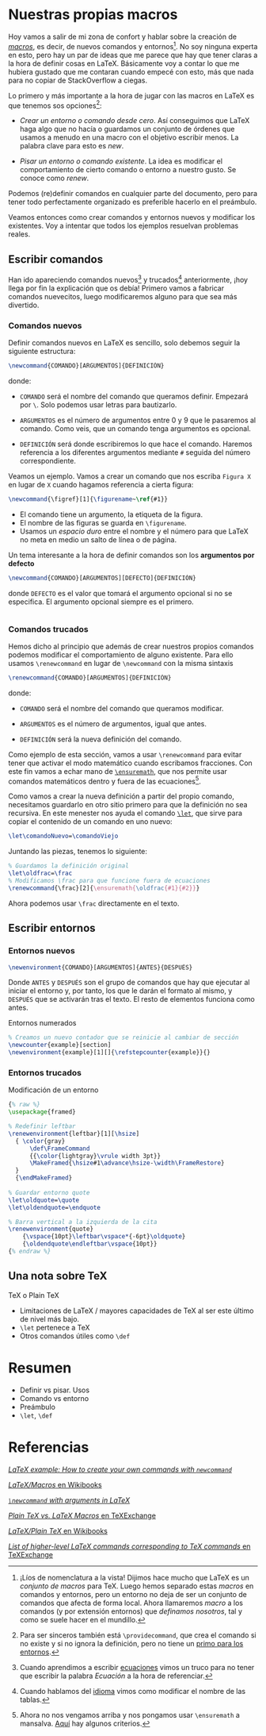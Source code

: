 # Nuestras propias macros

Hoy vamos a salir de mi zona de confort y hablar sobre la creación de
[*macros*], es decir, de nuevos comandos y entornos[^macro]. No soy
ninguna experta en esto, pero hay un par de ideas que me parece que
hay que tener claras a la hora de definir cosas en LaTeX. Básicamente
voy a contar lo que me hubiera gustado que me contaran cuando empecé
con esto, más que nada para no copiar de StackOverflow a ciegas.

[*macros*]: http://foldoc.org/macro

[^macro]: ¡Líos de nomenclatura a la vista! Dijimos hace mucho que
LaTeX es un *conjunto de macros* para TeX. Luego hemos separado estas
*macros* en comandos y entornos, pero un entorno no deja de ser un
conjunto de comandos que afecta de forma local. Ahora llamaremos
*macro* a los comandos (y por extensión entornos) que *definamos
nosotros*, tal y como se suele hacer en el mundillo.

Lo primero y más importante a la hora de jugar con las macros en LaTeX
es que tenemos sos opciones[^provide]:

* *Crear un entorno o comando desde cero*. Así conseguimos que LaTeX
  haga algo que no hacía o guardamos un conjunto de órdenes que usamos
  a menudo en una macro con el objetivo escribir menos. La palabra
  clave para esto es *new*.

* *Pisar un entorno o comando existente*. La idea es modificar el
  comportamiento de cierto comando o entorno a nuestro gusto. Se
  conoce como *renew*.

[^provide]: Para ser sinceros también está `\providecommand`, que crea
el comando si no existe y si no ignora la definición, pero no tiene un
[primo para los entornos][primo].

[primo]: https://tex.stackexchange.com/questions/56667/why-is-there-no-provideenvironment

Podemos (re)definir comandos en cualquier parte del documento, pero
para tener todo perfectamente organizado es preferible hacerlo en el
preámbulo.

Veamos entonces como crear comandos y entornos nuevos y modificar los
existentes. Voy a intentar que todos los ejemplos resuelvan
problemas reales.

## Escribir comandos

Han ido apareciendo comandos nuevos[^new] y trucados[^renew]
anteriormente, ¡hoy llega por fin la explicación que os debía! Primero
vamos a fabricar comandos nuevecitos, luego modificaremos alguno para
que sea más divertido.

[^new]: Cuando aprendimos a escribir [ecuaciones] vimos un truco para
no tener que escribir la palabra *Ecuación* a la hora de referenciar.
[^renew]: Cuando hablamos del [idioma] vimos como modificar el nombre
de las tablas.

[idioma]: https://ondiz.github.io/cursoLatex/Contenido/06.Idioma.html
[ecuaciones]: https://ondiz.github.io/cursoLatex/Contenido/05.Ecuaciones.html

### Comandos nuevos

Definir comandos nuevos en LaTeX es sencillo, solo debemos seguir la
siguiente estructura:

```latex
\newcommand{COMANDO}[ARGUMENTOS]{DEFINICIÓN}
```

donde:

* `COMANDO` será el nombre del comando que queramos definir. Empezará
  por `\`. Solo podemos usar letras para bautizarlo.

* `ARGUMENTOS` es el número de argumentos entre 0 y 9 que le pasaremos
  al comando. Como veis, que un comando tenga argumentos es opcional.
  
* `DEFINICIÓN` será donde escribiremos lo que hace el comando. Haremos
  referencia a los diferentes argumentos mediante `#` seguida del
  número correspondiente.

Veamos un ejemplo. Vamos a crear un comando que nos escriba `Figura X`
en lugar de `X` cuando hagamos referencia a cierta figura:

```latex
\newcommand{\figref}[1]{\figurename~\ref{#1}}
```

* El comando tiene un argumento, la etiqueta de la figura.
* El nombre de las figuras se guarda en `\figurename`.
* Usamos un *espacio duro* entre el nombre y el número para que LaTeX
  no meta en medio un salto de línea o de página.

Un tema interesante a la hora de definir comandos son los **argumentos
por defecto**

```latex
\newcommand{COMANDO}[ARGUMENTOS][DEFECTO]{DEFINICIÓN}
```

donde `DEFECTO` es el valor que tomará el argumento opcional si
no se especifica. El argumento opcional siempre es el primero.

```latex
```

### Comandos trucados

Hemos dicho al principio que además de crear nuestros propios comandos
podemos modificar el comportamiento de alguno existente. Para ello
usamos `\renewcommand` en lugar de `\newcommand` con la misma sintaxis

```latex
\renewcommand{COMANDO}[ARGUMENTOS]{DEFINICIÓN}
```

donde:

* `COMANDO` será el nombre del comando que queramos modificar. 

* `ARGUMENTOS` es el número de argumentos, igual que antes.
  
* `DEFINICIÓN` será la nueva definición del comando.

Como ejemplo de esta sección, vamos a usar `\renewcommand` para evitar
tener que activar el modo matemático cuando escribamos fracciones. Con
este fin vamos a echar mano de [`\ensuremath`], que nos permite usar
comandos matemáticos dentro y fuera de las ecuaciones[^ensure].

[`\ensuremath`]: http://ceadserv1.nku.edu/longa//public_html/latex/html/ensuremath.html

[^ensure]: Ahora no nos vengamos arriba y nos pongamos usar
`\ensuremath` a mansalva. [Aquí][criterio] hay algunos criterios.

[criterio]: https://tex.stackexchange.com/questions/34830/when-not-to-use-ensuremath-for-math-macro

Como vamos a crear la nueva definición a partir del propio comando,
necesitamos guardarlo en otro sitio primero para que la definición no
sea recursiva. En este menester nos ayuda el comando [`\let`], que
sirve para copiar el contenido de un comando en uno nuevo:

```latex
\let\comandoNuevo=\comandoViejo
```

[`\let`]: https://en.wikibooks.org/wiki/TeX/let

Juntando las piezas, tenemos lo siguiente:

```latex
% Guardamos la definición original
\let\oldfrac=\frac
% Modificamos \frac para que funcione fuera de ecuaciones
\renewcommand{\frac}[2]{\ensuremath{\oldfrac{#1}{#2}}}
```

Ahora podemos usar `\frac` directamente en el texto. 

## Escribir entornos

### Entornos nuevos

```latex
\newenvironment{COMANDO}[ARGUMENTOS]{ANTES}{DESPUÉS}
```

Donde `ANTES` y `DESPUÉS` son el grupo de comandos que hay que
ejecutar al iniciar el entorno y, por tanto, los que le darán el
formato al mismo, y `DESPUÉS` que se activarán tras el texto. El resto
de elementos funciona como antes.

Entornos numerados

[contador]: https://www.sharelatex.com/learn/Counters

```latex
% Creamos un nuevo contador que se reinicie al cambiar de sección
\newcounter{example}[section]
\newenvironment{example}[1][]{\refstepcounter{example}}{}
```

### Entornos trucados

Modificación de un entorno

```latex
{% raw %}
\usepackage{framed}

% Redefinir leftbar
\renewenvironment{leftbar}[1][\hsize]
  { \color{gray}
      \def\FrameCommand
      {{\color{lightgray}\vrule width 3pt}}
      \MakeFramed{\hsize#1\advance\hsize-\width\FrameRestore}
  }
  {\endMakeFramed}
  
% Guardar entorno quote
\let\oldquote=\quote
\let\oldendquote=\endquote

% Barra vertical a la izquierda de la cita
\renewenvironment{quote}
    {\vspace{10pt}\leftbar\vspace*{-6pt}\oldquote}
    {\oldendquote\endleftbar\vspace{10pt}}
{% endraw %}
```

## Una nota sobre TeX

TeX o Plain TeX

* Limitaciones de LaTeX / mayores capacidades de TeX al ser este
  último de nivel más bajo.
* `\let` pertenece a TeX
* Otros comandos útiles como `\def`

# Resumen

* Definir vs pisar. Usos
* Comando vs entorno
* Preámbulo
* `\let`, `\def`

# Referencias

[*LaTeX example: How to create your own commands with `newcommand`*](http://alvinalexander.com/blog/post/latex/create-your-own-commands-in-latex-using-newcommand)

[*LaTeX/Macros* en Wikibooks](https://en.wikibooks.org/wiki/LaTeX/Macros)

[*`\newcommand` with arguments in LaTeX*](http://www.shawnlankton.com/2008/01/newcommand-with-argument-in-latex/)

[*Plain TeX vs. LaTeX Macros* en TeXExchange](https://tex.stackexchange.com/questions/35564/plain-tex-vs-latex-macros)

[*LaTeX/Plain TeX* en Wikibooks](https://en.wikibooks.org/wiki/LaTeX/Plain_TeX)

[*List of higher-level LaTeX commands corresponding to TeX commands* en TeXExchange](https://tex.stackexchange.com/questions/26742/list-of-higher-level-latex-commands-corresponding-to-tex-commands/26922#26922)

